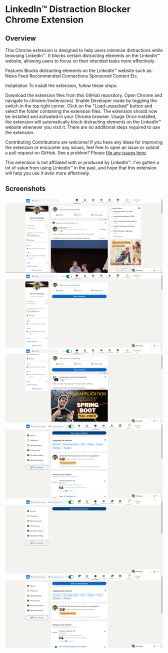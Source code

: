 # LinkedIn™ Distraction Blocker Chrome Extension
## Overview
This Chrome extension is designed to help users minimize distractions while browsing LinkedIn™. It blocks certain distracting elements on the LinkedIn™ website, allowing users to focus on their intended tasks more effectively.

Features
Blocks distracting elements on the LinkedIn™ website such as:
News Feed
Recommended Connections
Sponsored Content
Etc.

Installation
To install the extension, follow these steps:

Download the extension files from this GitHub repository.
Open Chrome and navigate to chrome://extensions/.
Enable Developer mode by toggling the switch in the top right corner.
Click on the "Load unpacked" button and select the folder containing the extension files.
The extension should now be installed and activated in your Chrome browser.
Usage
Once installed, the extension will automatically block distracting elements on the LinkedIn™ website whenever you visit it. There are no additional steps required to use the extension.

Contributing
Contributions are welcome! If you have any ideas for improving the extension or encounter any issues, feel free to open an issue or submit a pull request on GitHub.
See a problem? Please [file any issues here](https://github.com//satyajit5007/chrome_extension-geekathon/issues). 

This extension is not affiliated with or produced by LinkedIn™. I've gotten a lot of value from using LinkedIn™ in the past, and hope that this extension will help you use it even more effectively. 

## Screenshots
![Newsfeed hidden](/images/1.png)
![Newsfeed showing](/images/2.png)
![Connections hidden](/images/3.png)
![Connections showing](/images/4.png)
![Jobs showing](/images/5.png)
![Jobs showing](/images/6.png)

